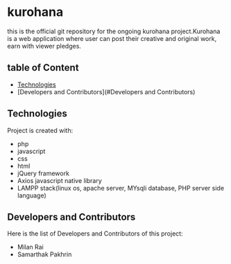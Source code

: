# kurohana
this is the official git repository for the ongoing kurohana project.Kurohana is a web application where user can post their
creative and original work, earn with viewer pledges.

## table of Content
* [Technologies](#Technologies)
* [Developers and Contributors](#Developers and Contributors)

## Technologies
Project is created with:
* php
* javascript
* css
* html
* jQuery framework
* Axios javascript native library
* LAMPP stack(linux os, apache server, MYsqli database, PHP server side language)

## Developers and Contributors
Here is the list of Developers and Contributors of this project:
* Milan Rai
* Samarthak Pakhrin
